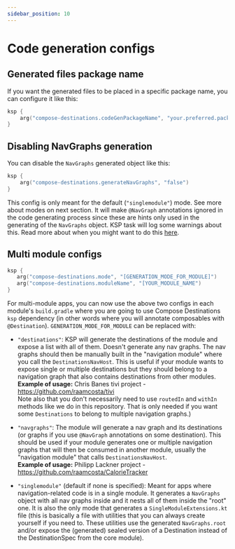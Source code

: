```yaml
---
sidebar_position: 10
---
```


# Code generation configs

## Generated files package name

If you want the generated files to be placed in a specific package name, you can configure it like this:

```kotlin
ksp {
    arg("compose-destinations.codeGenPackageName", "your.preferred.packagename")
}
```

## Disabling NavGraphs generation

You can disable the `NavGraphs` generated object like this:

```kotlin
ksp {
    arg("compose-destinations.generateNavGraphs", "false")
}
```

This config is only meant for the default (`"singlemodule"`) mode. See more about modes on next section.
It will make `@NavGraph` annotations ignored in the code generating process since these are hints only used in the generating of the `NavGraphs` object. KSP task will log some warnings about this.
Read more about when you might want to do this [here](defining-navgraphs#manually-defining-navigation-graphs).


## Multi module configs

```kotlin
ksp {
   arg("compose-destinations.mode", "[GENERATION_MODE_FOR_MODULE]")
   arg("compose-destinations.moduleName", "[YOUR_MODULE_NAME")
}
```

For multi-module apps, you can now use the above two configs in each module's `build.gradle` where you are going to use Compose Destinations `ksp` dependency (in other words where you will annotate composables with `@Destination`). `GENERATION_MODE_FOR_MODULE` can be replaced with:

- `"destinations"`:
KSP will generate the destinations of the module and expose a list with all of them. Doesn't generate any nav graphs. The nav graphs should then be manually built in the "navigation module" where you call the `DestinationsNavHost`.
This is useful if your module wants to expose single or multiple destinations but they should belong to a navigation graph that also contains destinations from other modules.  
**Example of usage:** Chris Banes tivi project - https://github.com/raamcosta/tivi  
Note also that you don't necessarily need to use `routedIn` and `withIn` methods like we do in this repository.
That is only needed if you want some `Destinations` to belong to multiple navigation graphs.)

- `"navgraphs"`:
The module will generate a nav graph and its destinations (or graphs if you use `@NavGraph` annotations on some destination).
This should be used if your module generates one or multiple navigation graphs that will then be consumed in another module, usually the "navigation module" that calls `DestinationsNavHost`.  
**Example of usage:** Philipp Lackner project - https://github.com/raamcosta/CalorieTracker

- `"singlemodule"` (default if none is specified):
Meant for apps where navigation-related code is in a single module. It generates a `NavGraphs` object with all nav graphs inside and it nests all of them inside the "root" one. It is also the only mode that generates a `SingleModuleExtensions.kt` file (this is basically a file with utilities that you can always create yourself if you need to. These utilities use the generated `NavGraphs.root` and/or expose the (generated) sealed version of a Destination instead of the DestinationSpec from the core module).